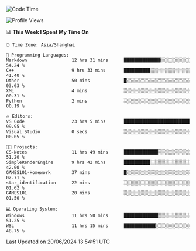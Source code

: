 <!--START_SECTION:waka-->
![Code Time](http://img.shields.io/badge/Code%20Time-1%2C798%20hrs%2042%20mins-blue)

![Profile Views](http://img.shields.io/badge/Profile%20Views-2-blue)

📊 **This Week I Spent My Time On** 

```text
🕑︎ Time Zone: Asia/Shanghai

💬 Programming Languages: 
Markdown                 12 hrs 31 mins      ██████████████░░░░░░░░░░░   54.24 % 
C++                      9 hrs 33 mins       ██████████░░░░░░░░░░░░░░░   41.40 % 
Other                    50 mins             █░░░░░░░░░░░░░░░░░░░░░░░░   03.63 % 
XML                      4 mins              ░░░░░░░░░░░░░░░░░░░░░░░░░   00.31 % 
Python                   2 mins              ░░░░░░░░░░░░░░░░░░░░░░░░░   00.19 % 

🔥 Editors: 
VS Code                  23 hrs 5 mins       █████████████████████████   99.95 % 
Visual Studio            0 secs              ░░░░░░░░░░░░░░░░░░░░░░░░░   00.05 % 

🐱‍💻 Projects: 
CS-Notes                 11 hrs 49 mins      █████████████░░░░░░░░░░░░   51.20 % 
SimpleRenderEngine       9 hrs 42 mins       ██████████░░░░░░░░░░░░░░░   42.00 % 
GAMES101-Homework        37 mins             █░░░░░░░░░░░░░░░░░░░░░░░░   02.71 % 
star_identification      22 mins             ░░░░░░░░░░░░░░░░░░░░░░░░░   01.62 % 
GAMES101                 20 mins             ░░░░░░░░░░░░░░░░░░░░░░░░░   01.50 % 

💻 Operating System: 
Windows                  11 hrs 50 mins      █████████████░░░░░░░░░░░░   51.25 % 
WSL                      11 hrs 15 mins      ████████████░░░░░░░░░░░░░   48.75 % 
```


 Last Updated on 20/06/2024 13:54:51 UTC
<!--END_SECTION:waka-->